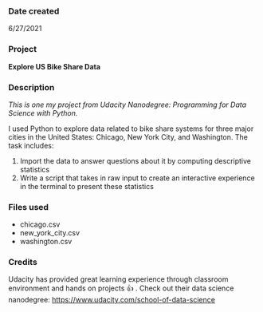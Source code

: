 ### Date created
6/27/2021
### Project
**Explore US Bike Share Data**

### Description
*This is one my project from Udacity Nanodegree: Programming for Data Science with Python.*

I used Python to explore data related to bike share systems for three major cities in the United States: Chicago, New York City, and Washington. The task includes:
1. Import the data to answer questions about it by computing descriptive statistics
2. Write a script that takes in raw input to create an interactive experience in the terminal to present these statistics

### Files used
* chicago.csv
* new_york_city.csv
* washington.csv

### Credits
Udacity has provided great learning experience through classroom environment and hands on projects :thumbsup: .
Check out their data science nanodegree:
https://www.udacity.com/school-of-data-science



